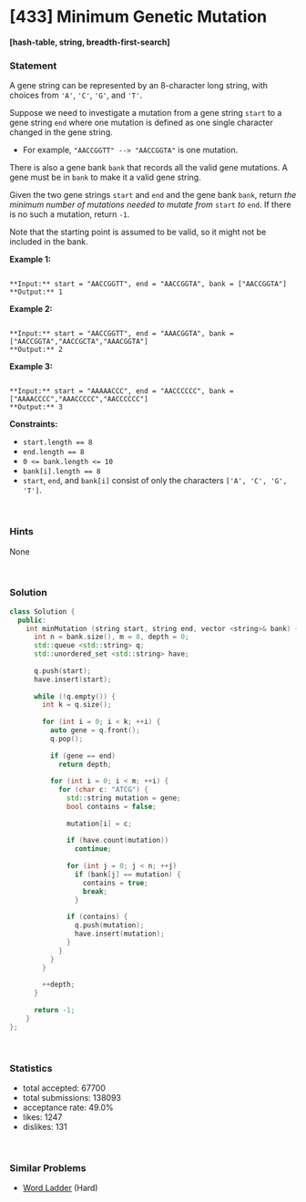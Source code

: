 # [433] Minimum Genetic Mutation

**[hash-table, string, breadth-first-search]**

### Statement

A gene string can be represented by an 8-character long string, with choices from `'A'`, `'C'`, `'G'`, and `'T'`.

Suppose we need to investigate a mutation from a gene string `start` to a gene string `end` where one mutation is defined as one single character changed in the gene string.

* For example, `"AACCGGTT" --> "AACCGGTA"` is one mutation.



There is also a gene bank `bank` that records all the valid gene mutations. A gene must be in `bank` to make it a valid gene string.

Given the two gene strings `start` and `end` and the gene bank `bank`, return *the minimum number of mutations needed to mutate from* `start` *to* `end`. If there is no such a mutation, return `-1`.

Note that the starting point is assumed to be valid, so it might not be included in the bank.


**Example 1:**

```

**Input:** start = "AACCGGTT", end = "AACCGGTA", bank = ["AACCGGTA"]
**Output:** 1

```

**Example 2:**

```

**Input:** start = "AACCGGTT", end = "AAACGGTA", bank = ["AACCGGTA","AACCGCTA","AAACGGTA"]
**Output:** 2

```

**Example 3:**

```

**Input:** start = "AAAAACCC", end = "AACCCCCC", bank = ["AAAACCCC","AAACCCCC","AACCCCCC"]
**Output:** 3

```

**Constraints:**
* `start.length == 8`
* `end.length == 8`
* `0 <= bank.length <= 10`
* `bank[i].length == 8`
* `start`, `end`, and `bank[i]` consist of only the characters `['A', 'C', 'G', 'T']`.


<br>

### Hints

None

<br>

### Solution

```cpp
class Solution {
  public:
    int minMutation (string start, string end, vector <string>& bank) {
      int n = bank.size(), m = 8, depth = 0;
      std::queue <std::string> q;
      std::unordered_set <std::string> have;
      
      q.push(start);
      have.insert(start);
      
      while (!q.empty()) {
        int k = q.size();
        
        for (int i = 0; i < k; ++i) {
          auto gene = q.front();
          q.pop();
          
          if (gene == end)
            return depth;
          
          for (int i = 0; i < m; ++i) {
            for (char c: "ATCG") {
              std::string mutation = gene;
              bool contains = false;
              
              mutation[i] = c;
              
              if (have.count(mutation))
                continue;
              
              for (int j = 0; j < n; ++j)
                if (bank[j] == mutation) {
                  contains = true;
                  break;
                }
              
              if (contains) {
                q.push(mutation);
                have.insert(mutation);
              }
            }
          }
        }
        
        ++depth;
      }
      
      return -1;
    }
};
```

<br>

### Statistics

- total accepted: 67700
- total submissions: 138093
- acceptance rate: 49.0%
- likes: 1247
- dislikes: 131

<br>

### Similar Problems

- [Word Ladder](https://leetcode.com/problems/word-ladder) (Hard)
